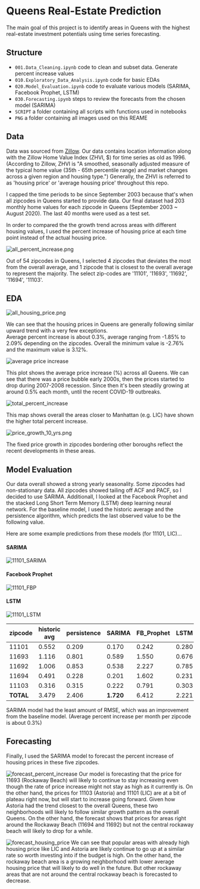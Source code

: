 # Queens Real-Estate Prediction
The main goal of this project is to identify areas in Queens with the highest real-estate investment potentials using time series forecasting.

## Structure
- `001.Data_Cleaning.ipynb` code to clean and subset data. Generate percent increase values
- `010.Exploratory_Data_Analysis.ipynb` code for basic EDAs
- `020.Model_Evaluation.ipynb` code to evaluate various models (SARIMA, Facebook Prophet, LSTM)
- `030.Forecasting.ipynb` steps to review the forecasts from the chosen model (SARIMA)
- `SCRIPT` a folder containing all scripts with functions used in notebooks
- `PNG` a folder containing all images used on this REAME

## Data
Data was sourced from [Zillow](https://www.zillow.com/research/data/). Our data contains location information along with the Zillow Home Value Index (ZHVI, $) for time series as old as 1996. (According to Zillow, ZHVI is "A smoothed, seasonally adjusted measure of the typical home value (35th - 65th percentile range) and market changes across a given region and housing type.") Generally, the ZHVI is referred to as 'housing price' or 'average housing price' throughout this repo.

I capped the time periods to be since September 2003 because that's when all zipcodes in Queens started to provide data. Our final dataset had 203 monthly home values for each zipcode in Queens (September 2003 ~ August 2020). The last 40 months were used as a test set.

In order to compared the the growth trend across areas with different housing values, I used the percent increase of housing price at each time point instead of the actual housing price. 

![all_percent_increase.png](PNG/all_percent_increase.png)

Out of 54 zipcodes in Queens, I selected 4 zipcodes that deviates the most from the overall average, and 1 zipcode that is closest to the overall average to represent the majority. The select zip-codes are '11101', '11693', '11692', '11694', '11103'. 

## EDA

![all_housing_price.png](PNG/all_housing_price.png)

We can see that the housing prices in Queens are generally following similar upward trend with a very few exceptions.  
Average percent increase is about 0.3%, average ranging from -1.85% to 2.09% depending on the zipcodes. Overall the minimum value is -2.76% and the maximum value is 3.12%.

![average price increase](PNG/avg_percent_increase.png)

This plot shows the average price increase (%) across all Queens. We can see that there was a price bubble early 2000s, then the prices started to drop during 2007-2008 recession. Since then it's been steadily growing at around 0.5% each month, until the recent COVID-19 outbreaks. 

![total_percent_increase](PNG/total_percent_increase.png)

This map shows overall the areas closer to Manhattan (e.g. LIC) have shown the higher total percent increase.

![price_growth_10_yrs.png](PNG/price_growth_10_yrs.png)

The fixed price growth in zipcodes bordering other boroughs reflect the recent developments in these areas.

## Model Evaluation
Our data overall showed a strong yearly seasonality. Some zipcodes had non-stationary data. All zipcodes showed tailing off ACF and PACF, so I decided to use SARIMA. Additionall, I looked at the Facebook Prophet and the stacked Long Short Term Memory (LSTM) deep learning neural network. For the baseline model, I used the historic average and the persistence algorithm, which predicts the last observed value to be the following value. 

Here are some example predictions from these models (for 11101, LIC)...
#### SARIMA
![11101_SARIMA](PNG/11101_SARIMA.png)

#### Facebook Prophet
![11101_FBP](PNG/11101_FBP.png)

#### LSTM
![11101_LSTM](PNG/11101_LSTM.png)

| zipcode | historic avg | persistence | SARIMA | FB_Prophet | LSTM | 
| --- | --- | --- | --- | --- | --- |
| 11101 | 0.552 | 0.209 | 0.170 | 0.242 | 0.280 | 
| 11693 | 1.116 | 0.801 | 0.589 | 1.550 | 0.676 |
| 11692 | 1.006 | 0.853 | 0.538 | 2.227 | 0.785 |
| 11694 | 0.491 | 0.228 | 0.201 | 1.602 | 0.231 |
| 11103 | 0.316 | 0.315 | 0.222 | 0.791 | 0.303 |
|**TOTAL** | 3.479 | 2.406 | **1.720** | 6.412 | 2.221 | 

SARIMA model had the least amount of RMSE, which was an improvement from the baseline model. (Average percent increase per month per zipcode is about 0.3%)

## Forecasting
Finally, I used the SARIMA model to forecast the percent increase of housing prices in these five zipcodes.

![forecast_percent_increase](PNG/forecast_percent_increase.png)
Our model is forecasting that the price for 11693 (Rockaway Beach) will likely to continue to stay increasing even though the rate of price increase might not stay as high as it currently is. On the other hand, the prices for 11103 (Astoria) and 11101 (LIC) are at a bit of plateau right now, but will start to increase going forward. Given how Astoria had the trend closest to the overall Queens, these two neighborhoods will likely to follow similar growth pattern as the overall Queens. On the other hand, the forecast shows that prices for areas right around the Rockaway Beach (11694 and 11692) but not the central rockaway beach will likely to drop for a while.

![forecast_housing_price](PNG/forecast_housing_price.png)
We can see that popular areas with already high housing price like LIC and Astoria are likely continue to go up at a similar rate so worth investing into if the budget is high. On the other hand, the rockaway beach area is a growing neighborhood with lower average housing price that will likely to do well in the future. But other rockaway areas that are not around the central rockaway beach is forecasted to decrease.


